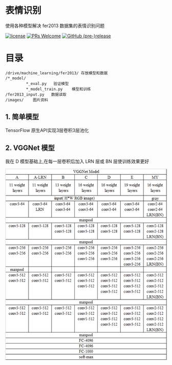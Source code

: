 # 表情识别
使用各种模型解决 fer2013 数据集的表情识别问题

[![license](https://img.shields.io/github/license/go88/fer2013-recognition.svg?style=for-the-badge)](https://choosealicense.com/licenses/mit/)
[![PRs Welcome](https://img.shields.io/badge/PRs-welcome-brightgreen.svg?style=for-the-badge)](https://github.com/go88/fer2013-recognition/pulls)
[![GitHub (pre-)release](https://img.shields.io/github/release/go88/fer2013-recognition/all.svg?style=for-the-badge)](https://github.com/go88/fer2013-recognition/releases)

# 目录
```
/drive/machine_learning/fer2013/ 存放模型和数据
/*_model/
         *_eval.py   验证模型
         *_model_train.py    模型和训练
/fer2013_input.py   数据读取
/images/    图片资料
```
## 1. 简单模型

TensorFlow 原生API实现3层卷积3层池化

## 2. VGGNet 模型
我在 D 模型基础上,在每一层卷积后加入 LRN 层或 BN 层使训练效果更好

![VGGNet](images/VGGNet.png)
